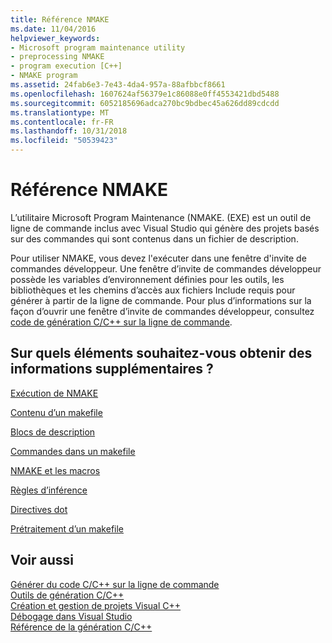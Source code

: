 ```yaml
---
title: Référence NMAKE
ms.date: 11/04/2016
helpviewer_keywords:
- Microsoft program maintenance utility
- preprocessing NMAKE
- program execution [C++]
- NMAKE program
ms.assetid: 24fab6e3-7e43-4da4-957a-88afbbcf8661
ms.openlocfilehash: 1607624af56379e1c86088e0ff4553421dbd5488
ms.sourcegitcommit: 6052185696adca270bc9bdbec45a626dd89cdcdd
ms.translationtype: MT
ms.contentlocale: fr-FR
ms.lasthandoff: 10/31/2018
ms.locfileid: "50539423"
---
```

# <a name="nmake-reference"></a>Référence NMAKE

L’utilitaire Microsoft Program Maintenance (NMAKE. (EXE) est un outil de ligne de commande inclus avec Visual Studio qui génère des projets basés sur des commandes qui sont contenus dans un fichier de description.

Pour utiliser NMAKE, vous devez l'exécuter dans une fenêtre d'invite de commandes développeur. Une fenêtre d’invite de commandes développeur possède les variables d’environnement définies pour les outils, les bibliothèques et les chemins d’accès aux fichiers Include requis pour générer à partir de la ligne de commande. Pour plus d’informations sur la façon d’ouvrir une fenêtre d’invite de commandes développeur, consultez [code de génération C/C++ sur la ligne de commande](../build/building-on-the-command-line.md).

## <a name="what-do-you-want-to-know-more-about"></a>Sur quels éléments souhaitez-vous obtenir des informations supplémentaires ?

[Exécution de NMAKE](../build/running-nmake.md)

[Contenu d’un makefile](../build/contents-of-a-makefile.md)

[Blocs de description](../build/description-blocks.md)

[Commandes dans un makefile](../build/commands-in-a-makefile.md)

[NMAKE et les macros](../build/macros-and-nmake.md)

[Règles d’inférence](../build/inference-rules.md)

[Directives dot](../build/dot-directives.md)

[Prétraitement d’un makefile](../build/makefile-preprocessing.md)

## <a name="see-also"></a>Voir aussi

[Générer du code C/C++ sur la ligne de commande](../build/building-on-the-command-line.md)<br/>
[Outils de génération C/C++](../build/reference/c-cpp-build-tools.md)<br/>
[Création et gestion de projets Visual C++](../ide/creating-and-managing-visual-cpp-projects.md)<br/>
[Débogage dans Visual Studio](/visualstudio/debugger/debugging-in-visual-studio)<br/>
[Référence de la génération C/C++](../build/reference/c-cpp-building-reference.md)